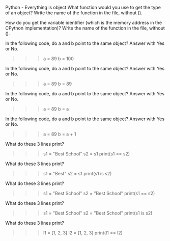 Python - Everything is object
What function would you use to get the type of an object?
Write the name of the function in the file, without ().

How do you get the variable identifier (which is the memory address in the CPython implementation)?
Write the name of the function in the file, without ().

In the following code, do a and b point to the same object? Answer with Yes or No.
>>> a = 89
>>> b = 100

In the following code, do a and b point to the same object? Answer with Yes or No.
>>> a = 89
>>> b = 89

In the following code, do a and b point to the same object? Answer with Yes or No.
>>> a = 89
>>> b = a

In the following code, do a and b point to the same object? Answer with Yes or No.
>>> a = 89
>>> b = a + 1

What do these 3 lines print?
>>> s1 = "Best School"
>>> s2 = s1
>>> print(s1 == s2)

What do these 3 lines print?
>>> s1 = "Best"
>>> s2 = s1
>>> print(s1 is s2)

What do these 3 lines print?
>>> s1 = "Best School"
>>> s2 = "Best School"
>>> print(s1 == s2)

What do these 3 lines print?
>>> s1 = "Best School"
>>> s2 = "Best School"
>>> print(s1 is s2)

What do these 3 lines print?

>>> l1 = [1, 2, 3]
>>> l2 = [1, 2, 3] 
>>> print(l1 == l2)

